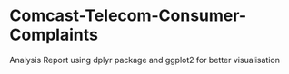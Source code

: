 # Comcast-Telecom-Consumer-Complaints
Analysis Report using dplyr package and ggplot2 for better visualisation
